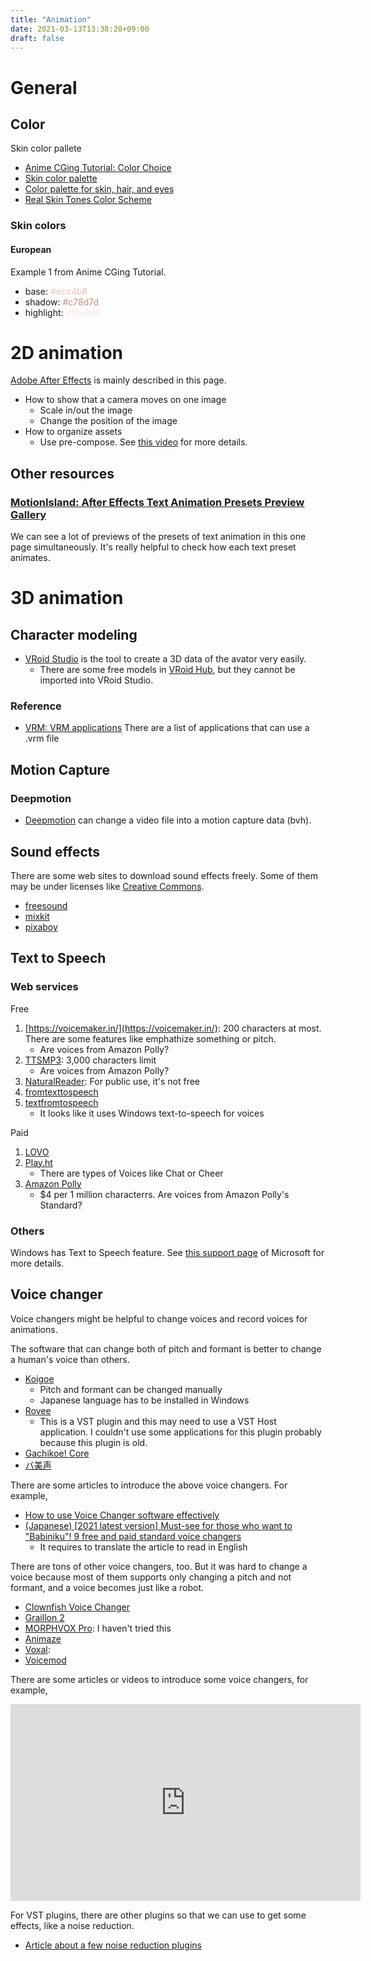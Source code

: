 ```yaml
---
title: "Animation"
date: 2021-03-13T13:38:20+09:00
draft: false
---
```


General
===

Color
---

Skin color pallete
- [Anime CGing Tutorial: Color Choice](http://www.jaredandlindsay.com/tutorialcdsample/html/chapter4-color1.html)
- [Skin color palette](https://www.pinterest.com/pin/187321665735895021/)
- [Color palette for skin, hair, and eyes](https://www.deviantart.com/moon-apprentice/art/Human-Color-Palette-Remastered-607066343)
- [Real Skin Tones Color Scheme](https://www.schemecolor.com/real-skin-tones-color-palette.php)

### Skin colors
#### European
Example 1 from Anime CGing Tutorial.
- base: <span style="color: #ecc4b8">#ecc4b8</span>
- shadow: <span style="color: #c78d7d">#c78d7d</span>
- highlight: <span style="color: #f8e9e6">#f8e9e6</span>



2D animation
===

[Adobe After Effects](https://www.adobe.com/products/aftereffects.html) is mainly described in this page.

* How to show that a camera moves on one image
    * Scale in/out the image
	* Change the position of the image
* How to organize assets
    * Use pre-compose. See [this video](https://www.youtube.com/watch?v=xLcSAfNAAzw) for more details.


Other resources
---

### [MotionIsland: After Effects Text Animation Presets Preview Gallery](https://blog.motionisland.com/after-effects-presets-text-animation/#.YMTshPkza0p)

We can see a lot of previews of the presets of text animation in this one page simultaneously.
It's really helpful to check how each text preset animates.


3D animation
===

Character modeling
---

- [VRoid Studio](https://vroid.com/en/studio) is the tool to create a 3D data of the avator very easily.
    - There are some free models in [VRoid Hub](https://hub.vroid.com/en/), but they cannot be imported into VRoid Studio.

### Reference
- [VRM: VRM applications](https://vrm.dev/en/vrm_applications/)
    There are a list of applications that can use a .vrm file


Motion Capture
---

### Deepmotion

- [Deepmotion](https://www.deepmotion.com/) can change a video file into a motion capture data (bvh).



Sound effects
---

There are some web sites to download sound effects freely.
Some of them may be under licenses like [Creative Commons](https://creativecommons.org/licenses/).

- [freesound](https://freesound.org/)
- [mixkit](https://mixkit.co/free-sound-effects/)
- [pixaboy](https://pixabay.com/sound-effects/)



Text to Speech
---

### Web services

Free
1. [https://voicemaker.in/](https://voicemaker.in/): 200 characters at most. There are some features like emphathize something or pitch.
    - Are voices from Amazon Polly?
1. [TTSMP3](https://ttsmp3.com/): 3,000 characters limit 
    - Are voices from Amazon Polly?
1. [NaturalReader](https://www.naturalreaders.com/index.html): For public use, it's not free
1. [fromtexttospeech](http://fromtexttospeech.com/)
1. [textfromtospeech](https://www.textfromtospeech.com/en/text-to-voice/)
    - It looks like it uses Windows text-to-speech for voices


Paid
1. [LOVO](https://www.lovo.ai/)
1. [Play.ht](https://play.ht/pricing/)
    - There are types of Voices like Chat or Cheer
1. [Amazon Polly](https://aws.amazon.com/polly/)
    - $4 per 1 million characterrs. Are voices from Amazon Polly's Standard?


### Others

Windows has Text to Speech feature.
See [this support page](https://support.microsoft.com/en-us/topic/how-to-download-text-to-speech-languages-for-windows-10-d5a6b612-b3ae-423f-afa5-4f6caf1ec5d3) of Microsoft for more details.

Voice changer
---

Voice changers might be helpful to change voices and record voices for animations.

The software that can change both of pitch and formant is better to change a human's voice than others.

- [Koigoe](http://koigoemoe.g2.xrea.com/koigoe/koigoe.html)
    - Pitch and formant can be changed manually
    - Japanese language has to be installed in Windows
- [Rovee](https://www.kvraudio.com/product/rovee-by-g200kg)
    - This is a VST plugin and this may need to use a VST Host application. I couldn't use some applications for this plugin probably because this plugin is old.
- [Gachikoe! Core](https://booth.pm/en/items/1236505)
- [バ美声](https://booth.pm/en/items/3432497)


There are some articles to introduce the above voice changers. For example,

- [How to use Voice Changer software effectively](https://eirifu.wordpress.com/2020/05/13/how-to-use-voice-changer-software-effectively/)
- [(Japanese) [2021 latest version] Must-see for those who want to "Babiniku"! 9 free and paid standard voice changers](https://www.moguravr.com/voice-changer-selection/)
    - It requires to translate the article to read in English


There are tons of other voice changers, too. 
But it was hard to change a voice because most of them supports only changing a pitch and not formant, and a voice becomes just like a robot.

- [Clownfish Voice Changer](https://clownfish-translator.com/voicechanger/)
- [Graillon 2](https://www.auburnsounds.com/products/Graillon.html)
- [MORPHVOX Pro](https://screamingbee.com/morphvox-voice-changer): I haven't tried this
- [Animaze](https://store.steampowered.com/app/1364390/Animaze_by_FaceRig/)
- [Voxal](https://voxal-voice-changer.en.uptodown.com/windows): 
- [Voicemod](https://www.voicemod.net/)


There are some articles or videos to introduce some voice changers, for example,

<iframe width="560" height="315" src="https://www.youtube.com/embed/z1Rf9ovAqn0" title="YouTube video player" frameborder="0" allow="accelerometer; autoplay; clipboard-write; encrypted-media; gyroscope; picture-in-picture" allowfullscreen></iframe>


For VST plugins, there are other plugins so that we can use to get some effects, like a noise reduction.
- [Article about a few noise reduction plugins](https://midination.com/vst/free-vst-plugins/free-noise-gate-vst-plugins/)